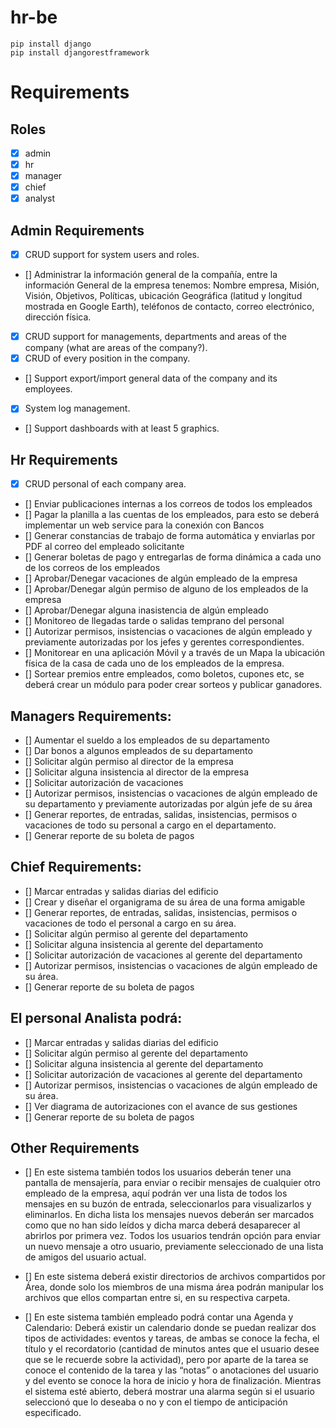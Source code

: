 # hr-be

```
pip install django
pip install djangorestframework
```

# Requirements

## Roles
- [x] admin
- [x] hr
- [x] manager
- [x] chief
- [x] analyst

## Admin Requirements
- [x] CRUD support for system users and roles.
- [] Administrar la información general de la compañía, entre la información General de la empresa tenemos: Nombre empresa, Misión, Visión, Objetivos, Políticas, ubicación Geográfica (latitud y longitud mostrada en Google Earth), teléfonos de contacto, correo electrónico,  dirección física.
- [x] CRUD support for managements, departments and areas of the company (what are areas of the company?).
- [x] CRUD of every position in the company.
- [] Support export/import general data of the company and its employees.
- [x] System log management.
- [] Support dashboards with at least 5 graphics.

## Hr Requirements
- [x] CRUD personal of each company area.
- [] Enviar publicaciones internas a los correos de todos los empleados
- [] Pagar la planilla a las cuentas de los empleados, para esto se deberá implementar un web service para la  conexión con Bancos
- [] Generar constancias de trabajo de forma automática y enviarlas por PDF al correo del empleado solicitante
- [] Generar boletas de pago y entregarlas de forma dinámica a cada uno de los correos de los empleados
- [] Aprobar/Denegar vacaciones de algún empleado de la  empresa
- [] Aprobar/Denegar algún permiso de alguno de los empleados de la empresa
- [] Aprobar/Denegar alguna inasistencia de algún empleado
- [] Monitoreo de llegadas tarde o salidas temprano del personal
- [] Autorizar permisos, insistencias o vacaciones de algún empleado y previamente autorizadas por los jefes y gerentes correspondientes.
- [] Monitorear en una aplicación Móvil y a través de un Mapa la ubicación física de la casa de cada uno de los empleados de la empresa.
- [] Sortear premios entre empleados, como boletos, cupones etc, se deberá crear un módulo para poder crear sorteos y publicar ganadores.

## Managers Requirements:
- [] Aumentar el sueldo a los empleados de su departamento
- [] Dar bonos a algunos empleados de su departamento
- [] Solicitar algún permiso al director de la empresa
- [] Solicitar alguna insistencia al director de la empresa
- [] Solicitar autorización de vacaciones 
- [] Autorizar permisos, insistencias o vacaciones de algún empleado de su departamento y previamente autorizadas por algún jefe de su área
- [] Generar reportes, de entradas, salidas, insistencias, permisos o vacaciones de todo su personal a cargo en el departamento.
- [] Generar reporte de su boleta de pagos

## Chief Requirements:
- [] Marcar entradas y salidas diarias del edificio
- [] Crear y diseñar el organigrama de su área de una forma amigable
- [] Generar reportes, de entradas, salidas, insistencias, permisos o vacaciones de todo el personal a cargo en su área.
- [] Solicitar algún permiso al gerente del departamento
- [] Solicitar alguna insistencia al gerente del departamento
- [] Solicitar autorización de vacaciones al gerente del departamento
- [] Autorizar permisos, insistencias o vacaciones de algún empleado de su área. 
- [] Generar reporte de su boleta de pagos

## El personal Analista podrá:
- [] Marcar entradas y salidas diarias del edificio
- [] Solicitar algún permiso al gerente del departamento
- [] Solicitar alguna insistencia al gerente del departamento
- [] Solicitar autorización de vacaciones al gerente del departamento
- [] Autorizar permisos, insistencias o vacaciones de algún empleado de su área. 
- [] Ver diagrama de autorizaciones con el avance de sus gestiones
- [] Generar reporte de su boleta de pagos

## Other Requirements
- [] En este sistema también todos los usuarios deberán tener una pantalla de mensajería, para enviar o recibir mensajes de cualquier otro empleado de la empresa, aquí podrán  ver una lista de todos los mensajes en su buzón de entrada, seleccionarlos para visualizarlos y eliminarlos. En dicha lista los mensajes nuevos deberán ser marcados como que no han sido leídos y dicha marca deberá desaparecer al abrirlos por primera vez. Todos los usuarios tendrán opción para enviar un nuevo mensaje a otro usuario, previamente seleccionado de una lista de amigos del usuario actual.

- [] En este sistema deberá existir directorios de archivos compartidos por Área, donde solo los miembros de una misma área podrán manipular los archivos que ellos compartan entre si, en su respectiva carpeta.

- [] En este sistema también empleado podrá contar una Agenda y Calendario: Deberá existir un calendario donde se puedan realizar dos tipos de actividades: eventos y tareas, de ambas se conoce la fecha, el título y el recordatorio (cantidad de minutos antes que el usuario desee que se le recuerde sobre la actividad), pero por aparte de la tarea se conoce el contenido de la tarea y las “notas” o anotaciones del usuario y del evento se conoce la hora de inicio y hora de finalización. Mientras el sistema esté abierto, deberá mostrar una alarma según si el usuario seleccionó que lo deseaba o no y con el tiempo de anticipación especificado.